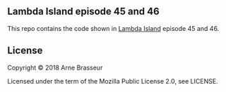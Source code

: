 ## Lambda Island episode 45 and 46

This repo contains the code shown in [Lambda Island](https://lambdaisland.com) episode 45 and 46. 

## License

Copyright &copy; 2018 Arne Brasseur

Licensed under the term of the Mozilla Public License 2.0, see LICENSE.
